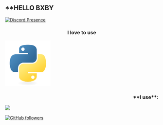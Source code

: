 ## **HELLO BXBY
[![Discord Presence](https://lanyard.cnrad.dev/api/983946996354252830?borderRadius=20px&idleMessage=Bomming%20your%20Mom&hideStatus=false&bg=000000&hideDiscrim=true)](https://discord.com/users/983946996354252830)

<h3 align="middle">I love to use </h3>
<p align="middlw"> <a href="https://www.python.org" target="_blank" rel="noreferrer"> <img src="https://raw.githubusercontent.com/devicons/devicon/master/icons/python/python-original.svg" alt="python" width="150" height="150"/> </a> </p>



<h3 align="right">**I use**:</h3>
<p align="left"> <a href="https://www.python.org" target="_blank" rel="noreferrer"><img src="https://profile-counter.glitch.me/AhmedCodor/count.svg">



[![GitHub followers](https://img.shields.io/github/followers/AhmedCodor.svg?style=social&label=Followers)](https://github.com/AhmedCodor?tab=followers)
